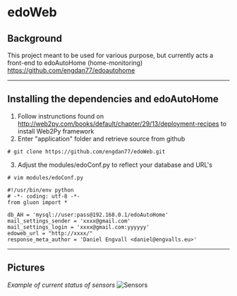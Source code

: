 edoWeb
==============


Background
--------------

This project meant to be used for various purpose, but currently acts a front-end to edoAutoHome (home-monitoring)
https://github.com/engdan77/edoautohome


----------------------
Installing the dependencies and edoAutoHome
----------------------

1) Follow instrunctions found on http://web2py.com/books/default/chapter/29/13/deployment-recipes to install Web2Py framework
2) Enter "application" folder and retrieve source from github
```
# git clone https://github.com/engdan77/edoWeb.git
```
3) Adjust the modules/edoConf.py to reflect your database and URL's
```
# vim modules/edoConf.py

#!/usr/bin/env python
# -*- coding: utf-8 -*-
from gluon import *

db_AH = 'mysql://user:pass@192.168.0.1/edoAutoHome'
mail_settings_sender = 'xxxx@gmail.com'
mail_settings_login = 'xxxx@gmail.com:yyyyyy'
edoweb_url = "http://xxxx/"
response_meta_author = 'Daniel Engvall <daniel@engvalls.eu>'
```

-------------------------
Pictures
-------------------------
*Example of current status of sensors*
![Sensors](https://github.com/engdan77/edoWeb/blob/master/pics/edoWeb_sensors.png)
